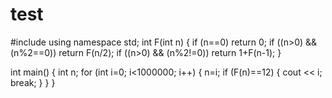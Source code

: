 # test
#include <iostream>
using namespace std;
int F(int n)
{
  if (n==0)
    return 0;
  if ((n>0) && (n%2==0))
    return F(n/2);
  if ((n>0) && (n%2!=0))
    return 1+F(n-1);
}

int main()
{
  int n;
  for (int i=0; i<1000000; i++)
  {
    n=i;
    if (F(n)==12)
    {
      cout << i;
      break;
    }
  }
}
